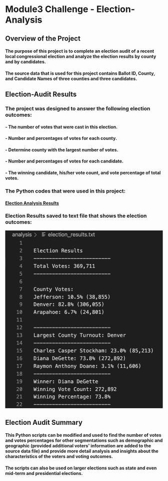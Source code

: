 # **Module3 Challenge - Election-Analysis**

## **Overview of the Project**

#### The purpose of this project is to complete an election audit of a recent local congressional election and analyze the election results by county and by candidates.

#### The source data that is used for this project contains Ballot ID, County, and Candidate Names of three counties and three candidates.

## **Election-Audit Results**

### **The project was designed to answer the following election outcomes:**

#### - The number of votes that were cast in this election.
#### - Number and percentages of votes for each county.
#### - Determine county with the largest number of votes.
#### - Number and percentages of votes for each candidate.
#### - The winning candidate, his/her vote count, and vote percentage of total votes.

### **The Python codes that were used in this project:**

#### [Election Analysis Results](https://github.com/davidzachie/Module3-election-analysis/commit/8ed43d304134c57fa418f49ea1d9f25e68113756)

### **Election Results saved to text file that shows the election outcomes:**

![Election_Results](Resources/Election_txt_ss.png)

## **Election Audit Summary**

#### This Python scripts can be modified and used to find the number of votes and votes percentages for other segmentations such as demographic and geographic  (provided additional voters' information are added to the source data file) and provide more detail analysis and insights about the characteristics of the voters and voting outcomes.

#### The scripts can also be used on larger elections such as state and even mid-term and presidential elections.



